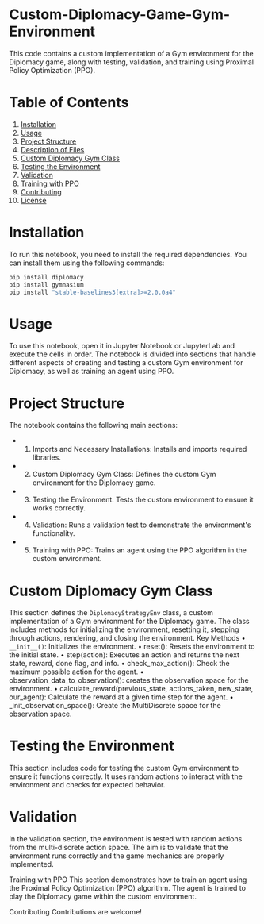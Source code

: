 # Custom-Diplomacy-Game-Gym-Environment

This code contains a custom implementation of a Gym environment for the Diplomacy game, along with testing, validation, and training using Proximal Policy Optimization (PPO).

# Table of Contents
  1.	[Installation](#)
  2.	[Usage](#)
  3.	[Project Structure](#)
  4.	[Description of Files](#)
  5.	[Custom Diplomacy Gym Class](#)
  6.	[Testing the Environment](#)
  7.	[Validation](#)
  8.	[Training with PPO](#)
  9.	[Contributing](#)
  10.	[License](#)

      
# Installation
To run this notebook, you need to install the required dependencies. You can install them using the following commands:
```bash
pip install diplomacy
pip install gymnasium
pip install "stable-baselines3[extra]>=2.0.0a4"
```

# Usage
To use this notebook, open it in Jupyter Notebook or JupyterLab and execute the cells in order. The notebook is divided into sections that handle different aspects of creating and testing a custom Gym environment for Diplomacy, as well as training an agent using PPO.

# Project Structure
The notebook contains the following main sections:

- 1. Imports and Necessary Installations: Installs and imports required libraries.
- 2. Custom Diplomacy Gym Class: Defines the custom Gym environment for the Diplomacy game.
- 3. Testing the Environment: Tests the custom environment to ensure it works correctly.
- 4. Validation: Runs a validation test to demonstrate the environment's functionality.
- 5. Training with PPO: Trains an agent using the PPO algorithm in the custom environment.

# Custom Diplomacy Gym Class
This section defines the `DiplomacyStrategyEnv` class, a custom implementation of a Gym environment for the Diplomacy game. The class includes methods for initializing the environment, resetting it, stepping through actions, rendering, and closing the environment.
Key Methods
•	`__init__()`: Initializes the environment.
•	reset(): Resets the environment to the initial state.
•	step(action): Executes an action and returns the next state, reward, done flag, and info.
•	check_max_action(): Check the maximum possible action for the agent.
•	observation_data_to_observation(): creates the observation space for the environment.
•	calculate_reward(previous_state, actions_taken, new_state, our_agent): Calculate the reward at a given time step for the agent.
•	_init_observation_space(): Create the MultiDiscrete space for the observation space.

# Testing the Environment
This section includes code for testing the custom Gym environment to ensure it functions correctly. It uses random actions to interact with the environment and checks for expected behavior.

# Validation
In the validation section, the environment is tested with random actions from the multi-discrete action space. The aim is to validate that the environment runs correctly and the game mechanics are properly implemented.

Training with PPO
This section demonstrates how to train an agent using the Proximal Policy Optimization (PPO) algorithm. The agent is trained to play the Diplomacy game within the custom environment.

Contributing
Contributions are welcome! 

